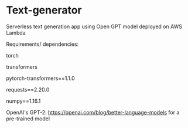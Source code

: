 # Text-generator

Serverless text generation app using Open GPT model deployed on AWS Lambda

Requirements/ dependencies: 

torch

transformers 

pytorch-transformers==1.1.0

requests==2.20.0

numpy==1.16.1

OpenAI's GPT-2: https://openai.com/blog/better-language-models for a pre-trained model
